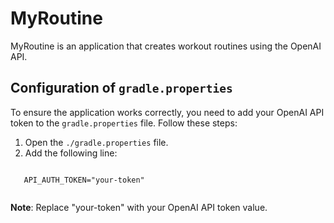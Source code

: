 # MyRoutine

MyRoutine is an application that creates workout routines using the OpenAI API.

## Configuration of `gradle.properties`

To ensure the application works correctly, you need to add your OpenAI API token to the `gradle.properties` file. Follow these steps:

1. Open the `./gradle.properties` file.
2. Add the following line:

```

   API_AUTH_TOKEN="your-token"
   
```

 **Note**: Replace "your-token" with your OpenAI API token value.
